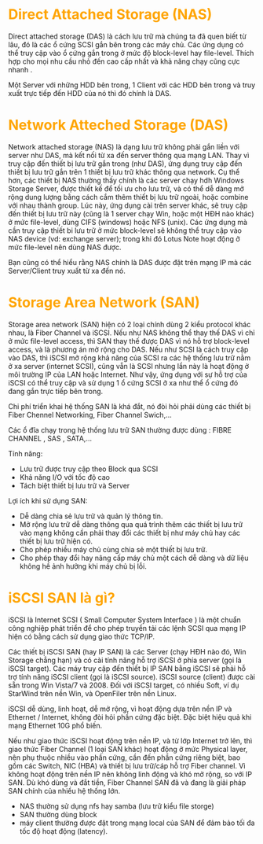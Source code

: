 <h1 style="color:orange">Direct Attached Storage (NAS)</h1>
Direct attached storage (DAS) là cách lưu trữ mà chúng ta đã quen biết từ lâu, đó là các ổ cứng SCSI gắn bên trong các máy chủ. Các ứng dụng có thể truy cập vào ổ cứng gắn trong ở mức độ block-level hay file-level. Thích hợp cho mọi nhu cầu nhỏ đến cao cấp nhất và khả năng chạy cũng cực nhanh .

Một Server với những HDD bên trong, 1 Client với các HDD bên trong và truy xuất trực tiếp đến HDD của nó thì đó chính là DAS.
<h1 style="color:orange">Network Atteched Storage (DAS)</h1>
Network attached storage (NAS) là dạng lưu trữ không phải gắn liền với server như DAS, mà kết nối từ xa đến server thông qua mạng LAN. Thay vì truy cập đến thiết bị lưu trữ gắn trong (như DAS), ứng dụng truy cập đến thiết bị lưu trữ gắn trên 1 thiết bị lưu trữ khác thông qua network. Cụ thể hơn, các thiết bị NAS thường thấy chính là các server chạy hdh Windows Storage Server, được thiết kế để tối ưu cho lưu trữ, và có thể dễ dàng mở rộng dung lượng bằng cách cắm thêm thiết bị lưu trữ ngoài, hoặc combine với nhau thành group. Lúc này, ứng dụng cài trên server khác, sẽ truy cập đến thiết bị lưu trữ này (cũng là 1 server chạy Win, hoặc một HĐH nào khác) ở mức file-level, dùng CIFS (windows) hoặc NFS (unix). Các ứng dụng mà cần truy cập thiết bi lưu trữ ở mức block-level sẽ không thể truy cập vào NAS device (vd: exchange server); trong khi đó Lotus Note hoạt động ở mức file-level nên dùng NAS được.

Bạn cũng có thể hiểu rằng NAS chính là DAS được đặt trên mạng IP mà các Server/Client truy xuất từ xa đến nó.
<h1 style="color:orange">Storage Area Network (SAN)</h1>
Storage area network (SAN) hiện có 2 loại chính dùng 2 kiểu protocol khác nhau, là Fiber Channel và iSCSI.
Nếu như NAS không thể thay thế DAS vì chỉ ở mức file-level access, thì SAN thay thế được DAS vì nó hỗ trợ block-level access, và là phương án mở rộng cho DAS. Nếu như SCSI là cách truy cập vào DAS, thì iSCSI mở rộng khả năng của SCSI ra các hệ thống lưu trữ nằm ở xa server (internet SCSI), cũng vẫn là SCSI nhưng lần này là hoạt động ở môi trường IP của LAN hoặc Internet. Như vậy, ứng dụng với sự hỗ trợ của iSCSI có thể truy cập và sử dụng 1 ổ cứng SCSI ở xa như thể ổ cứng đó đang gắn trực tiếp bên trong.

Chi phí triển khai hệ thống SAN là khá đắt, nó đòi hỏi phải dùng các thiết bị Fiber Chennel Networking, Fiber Channel Swich,…

Các ổ đĩa chạy trong hệ thống lưu trữ SAN thường được dùng : FIBRE CHANNEL , SAS , SATA,…

Tính năng:

- Lưu trữ được truy cập theo Block qua SCSI
- Khả năng I/O với tốc độ cao
- Tách biệt thiết bị lưu trữ và Server

Lợi ích khi sử dụng SAN:
- Dễ dàng chia sẻ lưu trữ và quản lý thông tin.
- Mở rộng lưu trữ dễ dàng thông qua quá trình thêm các thiết bị lưu trữ vào mạng không cần phải thay đổi các thiết bị như máy chủ hay các thiết bị lưu trữ hiện có.
- Cho phép nhiều máy chủ cùng chia sẻ một thiết bị lưu trữ.
- Cho phép thay đổi hay nâng cấp máy chủ một cách dễ dàng và dữ liệu không hề ảnh hưởng khi máy chủ bị lỗi.
<h1 style="color:orange">iSCSI SAN là gì?</h1>

iSCSI là Internet SCSI ( Small Computer System Interface ) là một chuẩn công nghiệp phát triển để cho phép truyền tải các lệnh SCSI qua mạng IP hiện có bằng cách sử dụng giao thức TCP/IP.

Các thiết bị iSCSI SAN (hay IP SAN) là các Server (chạy HĐH nào đó, Win Storage chẳng hạn) và có cài tính năng hỗ trợ iSCSI ở phía server (gọi là iSCSI target). Các máy truy cập đến thiết bị IP SAN bằng iSCSI sẽ phải hỗ trợ tính năng iSCSI client (gọi là iSCSI source). iSCSI source (client) được cài sẵn trong Win Vista/7 và 2008. Đối với iSCSI target, có nhiều Soft, ví dụ StarWind trên nền Win, và OpenFiler trên nền Linux.

iSCSI dễ dùng, linh hoạt, dễ mở rộng, vì hoạt động dựa trên nền IP và Ethernet / Internet, không đòi hỏi phần cứng đặc biệt. Đặc biệt hiệu quả khi mạng Ethernet 10G phổ biến.

Nếu như giao thức iSCSI hoạt động trên nền IP, và từ lớp Internet trở lên, thì giao thức Fiber Channel (1 loại SAN khác) hoạt động ở mức Physical layer, nên phụ thuộc nhiều vào phần cứng, cần đến phần cứng riêng biệt, bao gồm các Switch, NIC (HBA) và thiết bị lưu trữ/cáp hỗ trợ Fiber channel. Vì không hoạt động trên nền IP nên không linh động và khó mở rộng, so với IP SAN. Dù khó dùng và đắt tiền, Fiber Channel SAN đã và đang là giải pháp SAN chính của nhiều hệ thống lớn.

- NAS thường sử dụng nfs hay samba (lưu trữ kiểu file storge)
- SAN thường dùng block
- máy client thường được đặt trong mạng local của SAN để đảm bảo tối đa tốc độ hoạt động (latency).